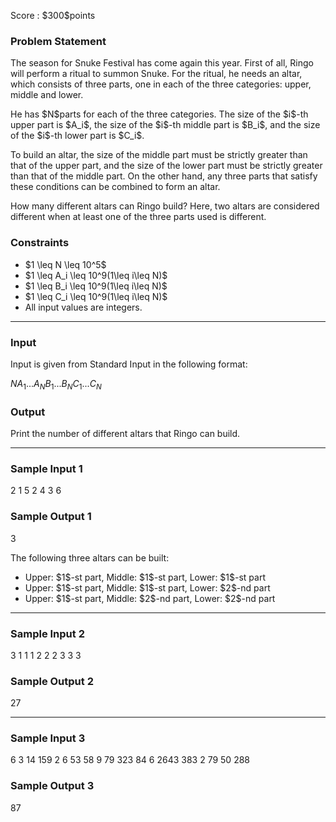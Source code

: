 
<div>

<span>

<span>

<p>
Score : $300$points
</p>

<div>

<section>

### **Problem Statement**

<p>
The season for Snuke Festival has come again this year. First of all, Ringo will perform a ritual to summon Snuke. For the ritual, he needs an altar, which consists of three parts, one in each of the three categories: upper, middle and lower.
</p>

<p>
He has $N$parts for each of the three categories. The size of the $i$-th upper part is $A_i$, the size of the $i$-th middle part is $B_i$, and the size of the $i$-th lower part is $C_i$.
</p>

<p>
To build an altar, the size of the middle part must be strictly greater than that of the upper part, and the size of the lower part must be strictly greater than that of the middle part. On the other hand, any three parts that satisfy these conditions can be combined to form an altar.
</p>

<p>
How many different altars can Ringo build? Here, two altars are considered different when at least one of the three parts used is different.
</p>

</section>

</div>

<div>

<section>

### **Constraints**

<ul>

<li>
$1 \leq N \leq 10^5$
</li>

<li>
$1 \leq A_i \leq 10^9(1\leq i\leq N)$
</li>

<li>
$1 \leq B_i \leq 10^9(1\leq i\leq N)$
</li>

<li>
$1 \leq C_i \leq 10^9(1\leq i\leq N)$
</li>

<li>
All input values are integers.
</li>

</ul>

</section>

</div>

---

<div>

<div>

<section>

### **Input**

<p>
Input is given from Standard Input in the following format:
</p>

<div>

$N$$A_1$$...$$A_N$$B_1$$...$$B_N$$C_1$$...$$C_N$
</div>

</section>

</div>

<div>

<section>

### **Output**

<p>
Print the number of different altars that Ringo can build.
</p>

</section>

</div>

</div>

---

<div>

<section>

### **Sample Input 1**

<div>

2
1 5
2 4
3 6

</div>

</section>

</div>

<div>

<section>

### **Sample Output 1**

<div>

3

</div>

<p>
The following three altars can be built:
</p>

<ul>

<li>
Upper: $1$-st part, Middle: $1$-st part, Lower: $1$-st part
</li>

<li>
Upper: $1$-st part, Middle: $1$-st part, Lower: $2$-nd part
</li>

<li>
Upper: $1$-st part, Middle: $2$-nd part, Lower: $2$-nd part
</li>

</ul>

</section>

</div>

---

<div>

<section>

### **Sample Input 2**

<div>

3
1 1 1
2 2 2
3 3 3

</div>

</section>

</div>

<div>

<section>

### **Sample Output 2**

<div>

27

</div>

</section>

</div>

---

<div>

<section>

### **Sample Input 3**

<div>

6
3 14 159 2 6 53
58 9 79 323 84 6
2643 383 2 79 50 288

</div>

</section>

</div>

<div>

<section>

### **Sample Output 3**

<div>

87

</div>

</section>

</div>

</span>

</span>

</div>
